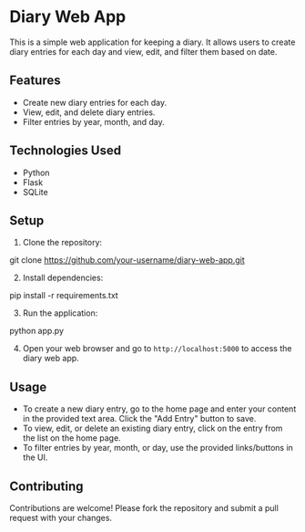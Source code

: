 # Diary Web App

This is a simple web application for keeping a diary. It allows users to create diary entries for each day and view, edit, and filter them based on date.

## Features

- Create new diary entries for each day.
- View, edit, and delete diary entries.
- Filter entries by year, month, and day.

## Technologies Used

- Python
- Flask
- SQLite

## Setup

1. Clone the repository:

git clone https://github.com/your-username/diary-web-app.git



2. Install dependencies:

pip install -r requirements.txt


3. Run the application:

python app.py


4. Open your web browser and go to `http://localhost:5000` to access the diary web app.

## Usage

- To create a new diary entry, go to the home page and enter your content in the provided text area. Click the "Add Entry" button to save.
- To view, edit, or delete an existing diary entry, click on the entry from the list on the home page.
- To filter entries by year, month, or day, use the provided links/buttons in the UI.

## Contributing

Contributions are welcome! Please fork the repository and submit a pull request with your changes.
